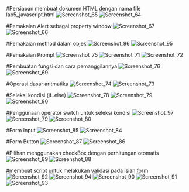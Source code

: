 #Persiapan membuat dokumen HTML dengan nama file lab5_javascript.html
![Screenshot_65](https://user-images.githubusercontent.com/81457697/115963678-97ed3400-a54a-11eb-91ca-f934fd394d8f.png)
![Screenshot_64](https://user-images.githubusercontent.com/81457697/115963680-9d4a7e80-a54a-11eb-839e-8aacce8ebf12.png)

#Pemakaian Alert sebagai property window
![Screenshot_67](https://user-images.githubusercontent.com/81457697/115963687-af2c2180-a54a-11eb-853f-9389722bb7c7.png)
![Screenshot_66](https://user-images.githubusercontent.com/81457697/115963704-c408b500-a54a-11eb-8e9d-5893647f059c.png)

#Pemakaian method dalam objek
![Screenshot_96](https://user-images.githubusercontent.com/81457697/115964083-e996be00-a54c-11eb-9081-33f5a1748e66.png)
![Screenshot_95](https://user-images.githubusercontent.com/81457697/115964085-edc2db80-a54c-11eb-9aaf-359d1a7eec5f.png)

#Pemakaian Prompt
![Screenshot_75](https://user-images.githubusercontent.com/81457697/115964124-164ad580-a54d-11eb-9ddf-333efc711323.png)
![Screenshot_71](https://user-images.githubusercontent.com/81457697/115964201-7ccff380-a54d-11eb-8b58-b78a91c9debf.png)
![Screenshot_72](https://user-images.githubusercontent.com/81457697/115964205-80fc1100-a54d-11eb-9396-cb140a7c6436.png)

#Pembuatan fungsi dan cara pemanggilannya
![Screenshot_76](https://user-images.githubusercontent.com/81457697/115964229-9f620c80-a54d-11eb-9978-b15f43bab7c9.png)
![Screenshot_69](https://user-images.githubusercontent.com/81457697/115964232-a426c080-a54d-11eb-8d84-8b388afec3dd.png)

#Operasi dasar aritmatika
![Screenshot_74](https://user-images.githubusercontent.com/81457697/115964276-e0f2b780-a54d-11eb-93b0-396e9a03d0f8.png)
![Screenshot_73](https://user-images.githubusercontent.com/81457697/115964279-e2bc7b00-a54d-11eb-9d51-c829df418c8c.png)

#Seleksi kondisi (if..else)
![Screenshot_78](https://user-images.githubusercontent.com/81457697/115964293-fa93ff00-a54d-11eb-8074-4d76c51a1cbe.png)
![Screenshot_79](https://user-images.githubusercontent.com/81457697/115964307-054e9400-a54e-11eb-9d67-3576b43f68ba.png)
![Screenshot_80](https://user-images.githubusercontent.com/81457697/115964310-07b0ee00-a54e-11eb-9a38-2c0ec808900d.png)

#Penggunaan operator switch untuk seleksi kondisi
![Screenshot_97](https://user-images.githubusercontent.com/81457697/115964362-55c5f180-a54e-11eb-97e1-bc519dd7c1bb.png)
![Screenshot_79](https://user-images.githubusercontent.com/81457697/115964373-670efe00-a54e-11eb-91b0-3ec6a06878d9.png)
![Screenshot_80](https://user-images.githubusercontent.com/81457697/115964376-69715800-a54e-11eb-8acd-a7220181c18b.png)

#Form Input
![Screenshot_85](https://user-images.githubusercontent.com/81457697/115964401-91f95200-a54e-11eb-8b07-6a5d4d4d98ed.png)
![Screenshot_84](https://user-images.githubusercontent.com/81457697/115964404-945bac00-a54e-11eb-8334-b5e9a00126a6.png)

#Form Button
![Screenshot_87](https://user-images.githubusercontent.com/81457697/115964426-afc6b700-a54e-11eb-9891-fed03ff38272.png)
![Screenshot_86](https://user-images.githubusercontent.com/81457697/115964434-b3f2d480-a54e-11eb-931f-78fd5dbf35ae.png)

#Pilihan menggunakan checkBox dengan perhitungan otomatis
![Screenshot_89](https://user-images.githubusercontent.com/81457697/115964469-d71d8400-a54e-11eb-9f38-5ab1c87644cf.png)
![Screenshot_88](https://user-images.githubusercontent.com/81457697/115964473-d8e74780-a54e-11eb-9504-ca03b24d62b5.png)

#membuat script untuk melakukan validasi pada isian form
![Screenshot_92](https://user-images.githubusercontent.com/81457697/115964498-f9af9d00-a54e-11eb-8e24-fb14676ad0b0.png)
![Screenshot_94](https://user-images.githubusercontent.com/81457697/115964501-fcaa8d80-a54e-11eb-9603-25ffb9c98240.png)
![Screenshot_90](https://user-images.githubusercontent.com/81457697/115964503-ff0ce780-a54e-11eb-8e74-d8f99f3e4164.png)
![Screenshot_91](https://user-images.githubusercontent.com/81457697/115964504-016f4180-a54f-11eb-834a-fd8da84eb262.png)
![Screenshot_93](https://user-images.githubusercontent.com/81457697/115964508-0633f580-a54f-11eb-865a-7791320ecb0e.png)








